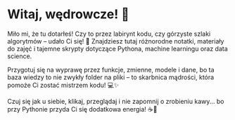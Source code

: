 # Witaj, wędrowcze! 👋

Miło mi, że tu dotarłeś! Czy to przez labirynt kodu, czy górzyste szlaki algorytmów – udało Ci się! 🌟 Znajdziesz tutaj różnorodne notatki, materiały do zajęć i tajemne skrypty dotyczące Pythona, machine learningu oraz data science. 

Przygotuj się na wyprawę przez funkcje, zmienne, modele i dane, bo ta baza wiedzy to nie zwykły folder na pliki – to skarbnica mądrości, która pomoże Ci zostać mistrzem kodu! 💻✨

Czuj się jak u siebie, klikaj, przeglądaj i nie zapomnij o zrobieniu kawy... bo przy Pythonie przyda Ci się dodatkowa energia! ☕🐍